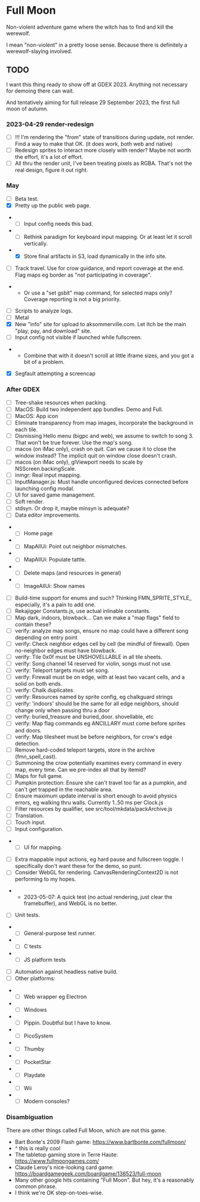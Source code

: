 # Full Moon

Non-violent adventure game where the witch has to find and kill the werewolf.

I mean "non-violent" in a pretty loose sense.
Because there is definitely a werewolf-slaying involved.

## TODO

I want this thing ready to show off at GDEX 2023. Anything not necessary for demoing there can wait.

And tentatively aiming for full release 29 September 2023, the first full moon of autumn.

### 2023-04-29 render-redesign

- [ ] !!! I'm rendering the "from" state of transitions during update, not render. Find a way to make that OK. (it does work, both web and native)
- [ ] Redesign sprites to interact more closely with render? Maybe not worth the effort, it's a lot of effort.
- [ ] All thru the render unit, I've been treating pixels as RGBA. That's not the real design, figure it out right.

### May

- [ ] Beta test.
- [x] Pretty up the public web page.
- - [ ] Input config needs this bad.
- - [ ] Rethink paradigm for keyboard input mapping. Or at least let it scroll vertically.
- - [x] Store final artifacts in S3, load dynamically in the info site.
- [ ] Track travel. Use for crow guidance, and report coverage at the end. Flag maps eg border as "not participating in coverage".
- - Or use a "set gsbit" map command, for selected maps only? Coverage reporting is not a big priority.
- [ ] Scripts to analyze logs.
- [ ] Metal
- [x] New "info" site for upload to aksommerville.com. Let Itch be the main "play, pay, and download" site.
- [ ] Input config not visible if launched while fullscreen.
- - Combine that with it doesn't scroll at little iframe sizes, and you got a bit of a problem.
- [x] Segfault attempting a screencap

### After GDEX

- [ ] Tree-shake resources when packing.
- [ ] MacOS: Build two independent app bundles. Demo and Full.
- [ ] MacOS: App icon
- [ ] Eliminate transparency from map images, incorporate the background in each tile.
- [ ] Dismissing Hello menu (bigpc and web), we assume to switch to song 3. That won't be true forever. Use the map's song.
- [ ] macos (on iMac only), crash on quit. Can we cause it to close the window instead? The implicit quit on window close doesn't crash.
- [ ] macos (on iMac only), glViewport needs to scale by NSScreen.backingScale.
- [ ] inmgr: Real input mapping.
- [ ] InputManager.js: Must handle unconfigured devices connected before launching config modal.
- [ ] UI for saved game management.
- [ ] Soft render.
- [ ] stdsyn. Or drop it, maybe minsyn is adequate?
- [ ] Data editor improvements.
- - [ ] Home page
- - [ ] MapAllUi: Point out neighbor mismatches.
- - [ ] MapAllUi: Populate tattle.
- - [ ] Delete maps (and resources in general)
- - [ ] ImageAllUi: Show names
- [ ] Build-time support for enums and such? Thinking FMN_SPRITE_STYLE_ especially, it's a pain to add one.
- [ ] Rekajigger Constants.js, use actual inlinable constants.
- [ ] Map dark, indoors, blowback... Can we make a "map flags" field to contain these?
- [ ] verify: analyze map songs, ensure no map could have a different song depending on entry point
- [ ] verify: Check neighbor edges cell by cell (be mindful of firewall). Open no-neighbor edges must have blowback.
- [ ] verify: Tile 0x0f must be UNSHOVELLABLE in all tile sheets.
- [ ] verify: Song channel 14 reserved for violin, songs must not use.
- [ ] verify: Teleport targets must set song.
- [ ] verify: Firewall must be on edge, with at least two vacant cells, and a solid on both ends.
- [ ] verify: Chalk duplicates
- [ ] verify: Resources named by sprite config, eg chalkguard strings
- [ ] verify: 'indoors' should be the same for all edge neighbors, should change only when passing thru a door
- [ ] verify: buried_treasure and buried_door. shovellable, etc
- [ ] verify: Map flag commands eg ANCILLARY must come before sprites and doors.
- [ ] verify: Map tilesheet must be before neighbors, for crow's edge detection.
- [ ] Remove hard-coded teleport targets, store in the archive (fmn_spell_cast).
- [ ] Summoning the crow potentially examines every command in every map, every time. Can we pre-index all that by itemid?
- [ ] Maps for full game.
- [ ] Pumpkin protection: Ensure she can't travel too far as a pumpkin, and can't get trapped in the reachable area.
- [ ] Ensure maximum update interval is short enough to avoid physics errors, eg walking thru walls. Currently 1..50 ms per Clock.js
- [ ] Filter resources by qualifier, see src/tool/mkdata/packArchive.js
- [ ] Translation.
- [ ] Touch input.
- [ ] Input configuration.
- - [ ] UI for mapping.
- [ ] Extra mappable input actions, eg hard pause and fullscreen toggle. I specifically don't want these for the demo, so punt.
- [ ] Consider WebGL for rendering. CanvasRenderingContext2D is not performing to my hopes.
- - 2023-05-07: A quick test (no actual rendering, just clear the framebuffer), and WebGL is no better.
- [ ] Unit tests.
- - [ ] General-purpose test runner.
- - [ ] C tests
- - [ ] JS platform tests
- [ ] Automation against headless native build.
- [ ] Other platforms:
- - [ ] Web wrapper eg Electron
- - [ ] Windows
- - [ ] Pippin. Doubtful but I have to know.
- - [ ] PicoSystem
- - [ ] Thumby
- - [ ] PocketStar
- - [ ] Playdate
- - [ ] Wii
- - [ ] Modern consoles?

### Disambiguation

There are other things called Full Moon, which are not this game.

- Bart Bonte's 2009 Flash game: https://www.bartbonte.com/fullmoon/
- ^ this is really cool
- The tabletop gaming store in Terre Haute: https://www.fullmoongames.com/
- Claude Leroy's nice-looking card game: https://boardgamegeek.com/boardgame/136523/full-moon
- Many other google hits containing "Full Moon". But hey, it's a reasonably common phrase.
- I think we're OK step-on-toes-wise.
